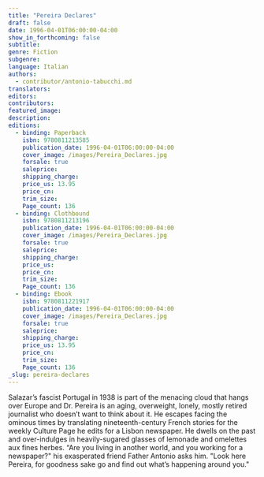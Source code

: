```yaml
---
title: "Pereira Declares"
draft: false
date: 1996-04-01T06:00:00-04:00
show_in_forthcoming: false
subtitle:
genre: Fiction
subgenre:
language: Italian
authors:
  - contributor/antonio-tabucchi.md
translators:
editors:
contributors:
featured_image:
description:
editions:
  - binding: Paperback
    isbn: 9780811213585
    publication_date: 1996-04-01T06:00:00-04:00
    cover_image: /images/Pereira_Declares.jpg
    forsale: true
    saleprice:
    shipping_charge:
    price_us: 13.95
    price_cn:
    trim_size:
    Page_count: 136
  - binding: Clothbound
    isbn: 9780811213196
    publication_date: 1996-04-01T06:00:00-04:00
    cover_image: /images/Pereira_Declares.jpg
    forsale: true
    saleprice:
    shipping_charge:
    price_us:
    price_cn:
    trim_size:
    Page_count: 136
  - binding: Ebook
    isbn: 9780811221917
    publication_date: 1996-04-01T06:00:00-04:00
    cover_image: /images/Pereira_Declares.jpg
    forsale: true
    saleprice:
    shipping_charge:
    price_us: 13.95
    price_cn:
    trim_size:
    Page_count: 136
_slug: pereira-declares
---
```


Salazar’s fascist Portugal in 1938 is part of the menacing cloud that hangs over Europe and Dr. Pereira is an aging, overweight, lonely, mostly retired journalist who doesn’t want to think about it. He escapes facing the ominous times by translating nineteenth-century French stories for the weekly Culture Page he edits for a Lisbon newspaper. He dwells on the past and over-indulges in heavily-sugared glasses of lemonade and omelettes aux fines herbes. “Are you living in another world, and you working for a newspaper?" his exasperated friend Father Antonio asks him. "Look here Pereira, for goodness sake go and find out what’s happening around you."

